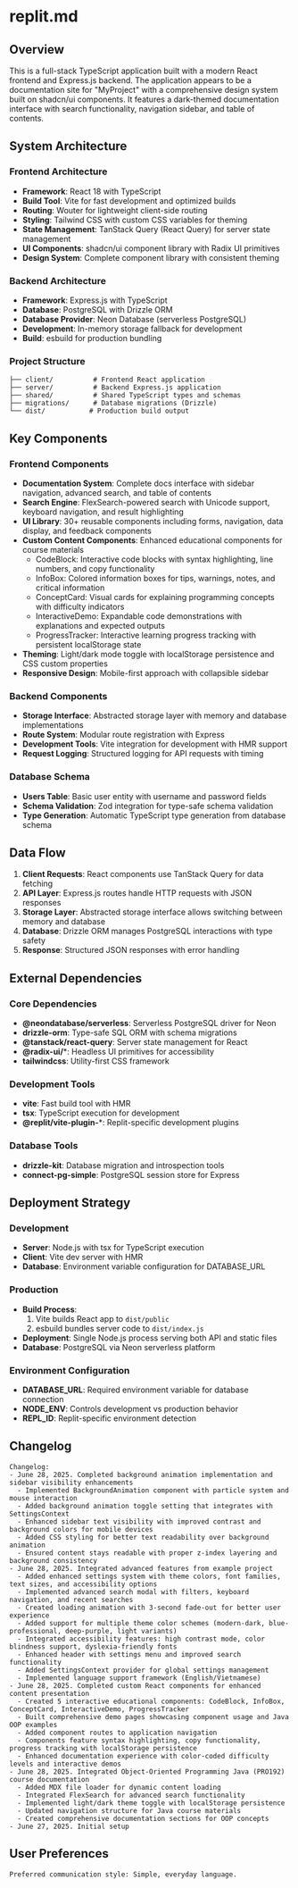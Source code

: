 # replit.md

## Overview

This is a full-stack TypeScript application built with a modern React frontend and Express.js backend. The application appears to be a documentation site for "MyProject" with a comprehensive design system built on shadcn/ui components. It features a dark-themed documentation interface with search functionality, navigation sidebar, and table of contents.

## System Architecture

### Frontend Architecture
- **Framework**: React 18 with TypeScript
- **Build Tool**: Vite for fast development and optimized builds
- **Routing**: Wouter for lightweight client-side routing
- **Styling**: Tailwind CSS with custom CSS variables for theming
- **State Management**: TanStack Query (React Query) for server state management
- **UI Components**: shadcn/ui component library with Radix UI primitives
- **Design System**: Complete component library with consistent theming

### Backend Architecture
- **Framework**: Express.js with TypeScript
- **Database**: PostgreSQL with Drizzle ORM
- **Database Provider**: Neon Database (serverless PostgreSQL)
- **Development**: In-memory storage fallback for development
- **Build**: esbuild for production bundling

### Project Structure
```
├── client/          # Frontend React application
├── server/          # Backend Express.js application
├── shared/          # Shared TypeScript types and schemas
├── migrations/      # Database migrations (Drizzle)
└── dist/           # Production build output
```

## Key Components

### Frontend Components
- **Documentation System**: Complete docs interface with sidebar navigation, advanced search, and table of contents
- **Search Engine**: FlexSearch-powered search with Unicode support, keyboard navigation, and result highlighting
- **UI Library**: 30+ reusable components including forms, navigation, data display, and feedback components
- **Custom Content Components**: Enhanced educational components for course materials
  - CodeBlock: Interactive code blocks with syntax highlighting, line numbers, and copy functionality
  - InfoBox: Colored information boxes for tips, warnings, notes, and critical information
  - ConceptCard: Visual cards for explaining programming concepts with difficulty indicators
  - InteractiveDemo: Expandable code demonstrations with explanations and expected outputs
  - ProgressTracker: Interactive learning progress tracking with persistent localStorage state
- **Theming**: Light/dark mode toggle with localStorage persistence and CSS custom properties
- **Responsive Design**: Mobile-first approach with collapsible sidebar

### Backend Components
- **Storage Interface**: Abstracted storage layer with memory and database implementations
- **Route System**: Modular route registration with Express
- **Development Tools**: Vite integration for development with HMR support
- **Request Logging**: Structured logging for API requests with timing

### Database Schema
- **Users Table**: Basic user entity with username and password fields
- **Schema Validation**: Zod integration for type-safe schema validation
- **Type Generation**: Automatic TypeScript type generation from database schema

## Data Flow

1. **Client Requests**: React components use TanStack Query for data fetching
2. **API Layer**: Express.js routes handle HTTP requests with JSON responses
3. **Storage Layer**: Abstracted storage interface allows switching between memory and database
4. **Database**: Drizzle ORM manages PostgreSQL interactions with type safety
5. **Response**: Structured JSON responses with error handling

## External Dependencies

### Core Dependencies
- **@neondatabase/serverless**: Serverless PostgreSQL driver for Neon
- **drizzle-orm**: Type-safe SQL ORM with schema migrations
- **@tanstack/react-query**: Server state management for React
- **@radix-ui/***: Headless UI primitives for accessibility
- **tailwindcss**: Utility-first CSS framework

### Development Tools
- **vite**: Fast build tool with HMR
- **tsx**: TypeScript execution for development
- **@replit/vite-plugin-***: Replit-specific development plugins

### Database Tools
- **drizzle-kit**: Database migration and introspection tools
- **connect-pg-simple**: PostgreSQL session store for Express

## Deployment Strategy

### Development
- **Server**: Node.js with tsx for TypeScript execution
- **Client**: Vite dev server with HMR
- **Database**: Environment variable configuration for DATABASE_URL

### Production
- **Build Process**: 
  1. Vite builds React app to `dist/public`
  2. esbuild bundles server code to `dist/index.js`
- **Deployment**: Single Node.js process serving both API and static files
- **Database**: PostgreSQL via Neon serverless platform

### Environment Configuration
- **DATABASE_URL**: Required environment variable for database connection
- **NODE_ENV**: Controls development vs production behavior
- **REPL_ID**: Replit-specific environment detection

## Changelog

```
Changelog:
- June 28, 2025. Completed background animation implementation and sidebar visibility enhancements
  - Implemented BackgroundAnimation component with particle system and mouse interaction
  - Added background animation toggle setting that integrates with SettingsContext
  - Enhanced sidebar text visibility with improved contrast and background colors for mobile devices
  - Added CSS styling for better text readability over background animation
  - Ensured content stays readable with proper z-index layering and background consistency
- June 28, 2025. Integrated advanced features from example project
  - Added enhanced settings system with theme colors, font families, text sizes, and accessibility options
  - Implemented advanced search modal with filters, keyboard navigation, and recent searches
  - Created loading animation with 3-second fade-out for better user experience
  - Added support for multiple theme color schemes (modern-dark, blue-professional, deep-purple, light variants)
  - Integrated accessibility features: high contrast mode, color blindness support, dyslexia-friendly fonts
  - Enhanced header with settings menu and improved search functionality
  - Added SettingsContext provider for global settings management
  - Implemented language support framework (English/Vietnamese)
- June 28, 2025. Completed custom React components for enhanced content presentation
  - Created 5 interactive educational components: CodeBlock, InfoBox, ConceptCard, InteractiveDemo, ProgressTracker
  - Built comprehensive demo pages showcasing component usage and Java OOP examples
  - Added component routes to application navigation
  - Components feature syntax highlighting, copy functionality, progress tracking with localStorage persistence
  - Enhanced documentation experience with color-coded difficulty levels and interactive demos
- June 28, 2025. Integrated Object-Oriented Programming Java (PRO192) course documentation
  - Added MDX file loader for dynamic content loading
  - Integrated FlexSearch for advanced search functionality
  - Implemented light/dark theme toggle with localStorage persistence
  - Updated navigation structure for Java course materials
  - Created comprehensive documentation sections for OOP concepts
- June 27, 2025. Initial setup
```

## User Preferences

```
Preferred communication style: Simple, everyday language.
```